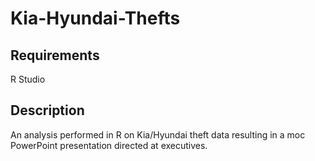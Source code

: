 # Kia-Hyundai-Thefts

## Requirements
R Studio <br />

## Description
An analysis performed in R on Kia/Hyundai theft data resulting in a moc PowerPoint presentation directed at executives. <br />
